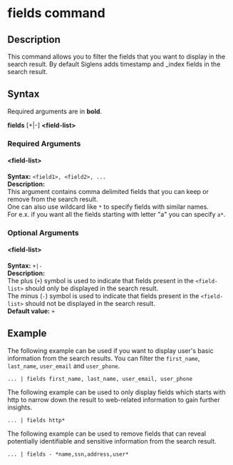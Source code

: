 # fields command

## Description

This command allows you to filter the fields that you want to display in the search result.
By default Siglens adds timestamp and _index fields in the search result.

## Syntax
Required arguments are in **bold**.

**fields** [+|-] **\<field-list\>**


### Required Arguments

#### \<field-list\>

**Syntax:** `<field1>, <field2>, ...`\
**Description:** \
This argument contains comma delimited fields that you can keep or remove from the search result.\
One can also use wildcard like `*` to specify fields with similar names. \
For e.x. if you want all the fields starting with letter "a" you can specify `a*`.



### Optional Arguments

#### \<field-list\>

**Syntax:** `+|-`\
**Description:** \
The plus (`+`) symbol is used to indicate that fields present in the `<field-list>` should only be displayed in the search result.\
The minus (`-`) symbol is used to indicate that fields present in the `<field-list>` should not be displayed in the search result.\
**Default value:** `+`





## Example

The following example can be used if you want to display user's basic information from the search results. You can filter the `first_name`, `last_name`, `user_email` and `user_phone`.
```
... | fields first_name, last_name, user_email, user_phone
```

The following example can be used to only display fields which starts with http to narrow down the result to web-related information to gain further insights.
```
... | fields http*
```

The following example can be used to remove fields that can reveal potentially identifiable and sensitive information from the search result.
```
... | fields - *name,ssn,address,user*
```


